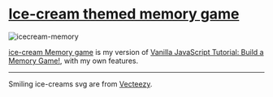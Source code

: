 # [Ice-cream themed memory game](https://lunkaz.github.io/icecream-memory/)

![icecream-memory](https://i.hipertextual.com/2018/09/11/memory.png)


[ice-cream Memory game](https://lunkaz.github.io/icecream-memory/) is my version of [Vanilla JavaScript Tutorial: Build a Memory Game!](https://medium.freecodecamp.org/vanilla-javascript-tutorial-build-a-memory-game-in-30-minutes-e542c4447eae), with my own features.

---
Smiling ice-creams svg are from [Vecteezy](https://www.vecteezy.com/).
